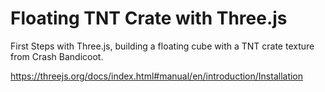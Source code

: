 # Floating TNT Crate with Three.js

First Steps with Three.js, building a floating cube with a TNT crate texture from Crash Bandicoot.

https://threejs.org/docs/index.html#manual/en/introduction/Installation
